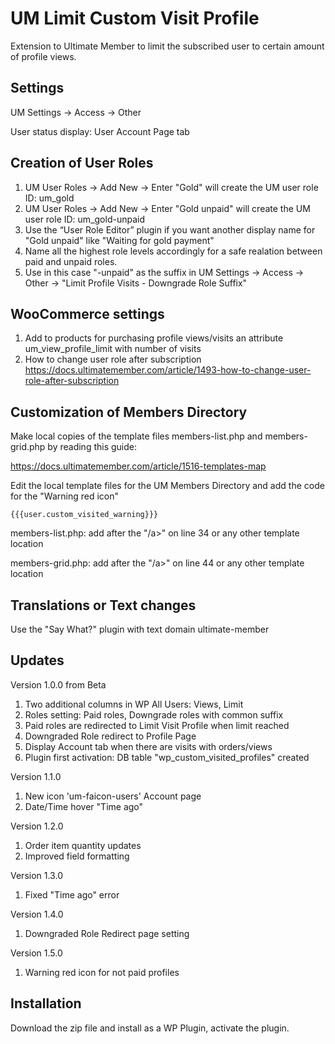 # UM Limit Custom Visit Profile
Extension to Ultimate Member to limit the subscribed user to certain amount of profile views.
## Settings
UM Settings -> Access -> Other

User status display: User Account Page tab

## Creation of User Roles
1. UM User Roles -> Add New -> Enter "Gold" will create the UM user role ID: um_gold
2. UM User Roles -> Add New -> Enter "Gold unpaid" will create the UM user role ID: um_gold-unpaid
3. Use the “User Role Editor” plugin if you want another  display name for "Gold unpaid" like "Waiting for gold payment"
4. Name all the highest role levels accordingly for a safe realation between paid and unpaid roles.
5. Use in this case "-unpaid" as the suffix in UM Settings -> Access -> Other -> "Limit Profile Visits - Downgrade Role Suffix"
## WooCommerce settings
1. Add to products for purchasing profile views/visits an attribute um_view_profile_limit with number of visits
2. How to change user role after subscription https://docs.ultimatemember.com/article/1493-how-to-change-user-role-after-subscription

## Customization of Members Directory
Make local copies of the template files members-list.php and members-grid.php by reading this guide: 

https://docs.ultimatemember.com/article/1516-templates-map

Edit the local template files for the UM Members Directory and add the code for the "Warning red icon" <code><div>{{{user.custom_visited_warning}}}</div></code>

members-list.php: add after the "/a>" on line 34 or any other template location

members-grid.php: add after the "/a>" on line 44 or any other template location
## Translations or Text changes
Use the "Say What?" plugin with text domain ultimate-member

## Updates
Version 1.0.0 from Beta
1. Two additional columns in WP All Users: Views, Limit
2. Roles setting: Paid roles, Downgrade roles with common suffix
3. Paid roles are redirected to Limit Visit Profile when limit reached
4. Downgraded Role redirect to Profile Page
5. Display Account tab when there are visits with orders/views
6. Plugin first activation: DB table "wp_custom_visited_profiles" created

Version 1.1.0
1. New icon 'um-faicon-users' Account page
2. Date/Time hover "Time ago"

Version 1.2.0
1. Order item quantity updates
2. Improved field formatting

Version 1.3.0
1. Fixed "Time ago" error

Version 1.4.0
1. Downgraded Role Redirect page setting

Version 1.5.0
1. Warning red icon for not paid profiles


## Installation
Download the zip file and install as a WP Plugin, activate the plugin.
